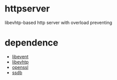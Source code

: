 # httpserver
libevhtp-based http server with overload preventing

# dependence
* [libevent](http://libevent.org/) 
* [libevhtp](https://github.com/ellzey/libevhtp)
* [openssl](https://www.openssl.org/)
* [ssdb](http://www.boost.org/)
